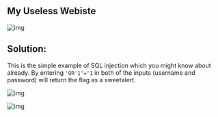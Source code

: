 
## My Useless Webiste

![img](https://i.ibb.co/TPBfXRN/image.png)

## Solution:

This is the simple example of SQL injection which you might know about already. By entering `'OR'1'='1` in both of the inputs (username and password) will return the flag as a sweetalert.

![img](https://i.ibb.co/Pz58bT4/Screenshot-from-2022-03-21-15-34-07.png)

![img](https://i.ibb.co/98S4Nt2/image.png)
